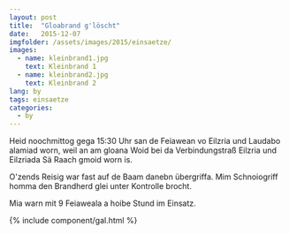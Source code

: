 ```yaml
---
layout: post
title:  "Gloabrand g'löscht"
date:   2015-12-07
imgfolder: /assets/images/2015/einsaetze/
images:
  - name: kleinbrand1.jpg
    text: Kleinbrand 1
  - name: kleinbrand2.jpg
    text: Kleinbrand 2
lang: by
tags: einsaetze
categories:
  - by
---
```


Heid noochmittog gega 15:30 Uhr san de Feiawean vo Eilzria und Laudabo alamiad worn, weil an am gloana Woid bei da Verbindungstraß Eilzria und Eilzriada Sä Raach gmoid worn is.

O'zends Reisig war fast auf de Baam danebn übergriffa. Mim Schnoiogriff homma den Brandherd glei unter Kontrolle brocht.

Mia warn mit 9 Feiaweala a hoibe Stund im Einsatz.

{% include component/gal.html %}

